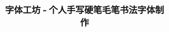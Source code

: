 ---
description: 按照屏幕提示逐一拍摄每个你手写的字，就可以发布自己的字库了。没想到可以这么简单，思路真牛。
layout: post
results:
- artistId: 795920026
  version: '1.0.1'
  primaryGenreName: Productivity
  formattedPrice: 免费
  artworkUrl60: http://is4.mzstatic.com/image/thumb/Purple49/v4/b0/87/22/b087229c-0708-86d3-d908-abdb3c40ffa8/source/60x60bb.jpg
  userRatingCountForCurrentVersion: 1
  minimumOsVersion: '7.0'
  appletvScreenshotUrls: &a []
  sellerName: Tech Art
  supportedDevices:
  - iPhone4
  - iPad2Wifi
  - iPad23G
  - iPhone4S
  - iPadThirdGen
  - iPadThirdGen4G
  - iPhone5
  - iPodTouchFifthGen
  - iPadFourthGen
  - iPadFourthGen4G
  - iPadMini
  - iPadMini4G
  - iPhone5c
  - iPhone5s
  - iPhone6
  - iPhone6Plus
  - iPodTouchSixthGen
  genres:
  - 效率
  - 教育
  currentVersionReleaseDate: '2016-04-18T17:43:20Z'
  trackName: 字体工坊 - 个人手写硬笔毛笔书法字体制作
  isVppDeviceBasedLicensingEnabled: true
  description: 手写字体拍照后自动生成字体文件，您无需任何专业技术，即可制作专属的个性化字体。生成的字体文件为TTF格式矢量字体，放大后仍能保持字体原貌。你可以在PC，MAC或手机上使用自己的字体。字体制作者拥有该字体的著作权，您可以免费发布，也可以进行商业授权。无论是书法大家，还是初学写字的孩子，都可以制作自己的字体。可以是颜筋柳骨，也可以是充满童趣。高手在民间！让你的字体流传下去吧！
  price: 0
  trackId: 1086407124
  releaseDate: '2016-04-11T23:48:32Z'
  advisories: *a
  screenshotUrls:
  - http://a2.mzstatic.com/us/r30/Purple49/v4/e0/fc/7a/e0fc7a56-6879-a83c-9f78-607d94d5e5ee/screen1136x1136.jpeg
  - http://a3.mzstatic.com/us/r30/Purple49/v4/d3/67/95/d3679586-48e9-954b-f3fb-8dcb5f0298c9/screen1136x1136.jpeg
  - http://a3.mzstatic.com/us/r30/Purple49/v4/6e/55/a7/6e55a7c6-1f38-ef73-17b3-46f574d1955b/screen1136x1136.jpeg
  artistViewUrl: https://itunes.apple.com/cn/developer/tech-art/id795920026?uo=4
  primaryGenreId: 6007
  averageUserRatingForCurrentVersion: 5
  kind: software
  sellerUrl: http://www.ltziku.com
  fileSizeBytes: '2516600'
  trackContentRating: 4+
  bundleId: com.ltziku.fonter
  trackCensoredName: 字体工坊 - 个人手写硬笔毛笔书法字体制作
  contentAdvisoryRating: 4+
  isGameCenterEnabled: false
  artistName: Tech Art
  languageCodesISO2A:
  - EN
  - ZH
  releaseNotes: 解决删除字体图片后提示无效字体文件的bug。
  features:
  - iosUniversal
  wrapperType: software
  artworkUrl512: http://is4.mzstatic.com/image/thumb/Purple49/v4/b0/87/22/b087229c-0708-86d3-d908-abdb3c40ffa8/source/512x512bb.jpg
  artworkUrl100: http://is4.mzstatic.com/image/thumb/Purple49/v4/b0/87/22/b087229c-0708-86d3-d908-abdb3c40ffa8/source/100x100bb.jpg
  trackViewUrl: https://geo.itunes.apple.com/cn/app/zi-ti-gong-fang-ge-ren-shou/id1086407124?mt=8&uo=4
  genreIds:
  - '6007'
  - '6017'
  currency: CNY
  ipadScreenshotUrls:
  - http://a3.mzstatic.com/us/r30/Purple49/v4/79/dc/d1/79dcd1e0-5717-70f0-4db2-aba9b72ce72c/screen480x480.jpeg
  - http://a5.mzstatic.com/us/r30/Purple49/v4/ba/01/51/ba0151ff-a9f1-4cc4-2621-d056d87b1448/screen480x480.jpeg
  - http://a5.mzstatic.com/us/r30/Purple49/v4/53/67/0c/53670cb3-1edf-3e37-41f6-d0c024bad0e8/screen480x480.jpeg
category: 效率
tags: tag1
resultCount: 1
title: 字体工坊 - 个人手写硬笔毛笔书法字体制作

---